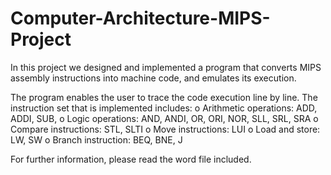 # Computer-Architecture-MIPS-Project
In this project we designed and implemented a program that converts MIPS assembly instructions into machine code, and emulates its execution.

The program  enables the user to trace the code execution line by line.
The instruction set that is implemented includes:
o Arithmetic operations: ADD, ADDI, SUB,
o Logic operations: AND, ANDI, OR, ORI, NOR, SLL, SRL, SRA
o Compare instructions: STL, SLTI
o Move instructions: LUI
o Load and store: LW, SW
o Branch instruction: BEQ, BNE, J

For further information, please read the word file included.
